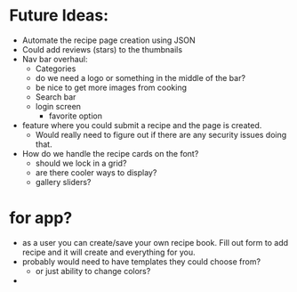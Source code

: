 

# Future Ideas:
- Automate the recipe page creation using JSON
- Could add reviews (stars) to the thumbnails 
- Nav bar overhaul:
    - Categories 
    - do we need a logo or something in the middle of the bar? 
    - be nice to get more images from cooking
    - Search bar
    - login screen
        - favorite option
- feature where you could submit a recipe and the page is created. 
    - Would really need to figure out if there are any security issues doing that.
- How do we handle the recipe cards on the font?
    - should we lock in a grid? 
    - are there cooler ways to display? 
    - gallery sliders?


# for app?
- as a user you can create/save your own recipe book. Fill out form to add recipe and it will create and everything for you.
- probably would need to have templates they could choose from? 
    - or just ability to change colors? 
- 